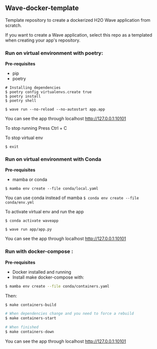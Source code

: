 ## Wave-docker-template
Template repository to create a dockerized H2O Wave application from scratch.

If you want to create a Wave application, select this repo as a templated when creating your app's repository.

### Run on virtual environment with poetry:

**Pre-requisites**

- pip
- poetry

```
# Installing dependencies
$ poetry config virtualenvs.create true
$ poetry install
$ poetry shell

$ wave run --no-reload --no-autostart app.app
```

You can see the app through localhost http://127.0.0.1:10101

To stop running Press Ctrl + C

To stop virtual env 
```
$ exit
```

### Run on virtual environment with Conda

**Pre-requisites**

- mamba or conda

```
$ mamba env create --file conda/local.yaml
```
You can use conda instead of mamba `$ conda env create --file conda/env.yml`

To activate virtual env and run the app

```
$ conda activate waveapp

$ wave run app/app.py
```

You can see the app through localhost http://127.0.0.1:10101

### Run with docker-compose :

**Pre-requisites**

* Docker installed and running
* Install make docker-compose with:
```bash
$ mamba env create --file conda/containers.yaml
```

Then:
```bash
$ make containers-build

# When dependencies change and you need to force a rebuild
$ make containers-start

# When finished
$ make containers-down
```

You can see the app through localhost http://127.0.0.1:10101
